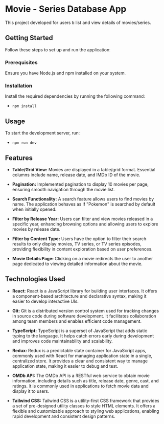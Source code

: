 # Movie - Series Database App

This project developed for users tı list and view details of movies/series.

## Getting Started

Follow these steps to set up and run the application:

### Prerequisites

Ensure you have Node.js and npm installed on your system.

### Installation

Install the required dependencies by running the following command:

- `npm install`

## Usage

To start the development server, run:

- `npm run dev`

## Features

- **Table/Grid View:** Movies are displayed in a table/grid format. Essential columns include name, release date, and IMDb ID of the movie.

- **Pagination:** Implemented pagination to display 10 movies per page, ensuring smooth navigation through the movie list.

- **Search Functionality:** A search feature allows users to find movies by name. The application behaves as if "Pokemon" is searched by default when initially opened.

- **Filter by Release Year:** Users can filter and view movies released in a specific year, enhancing browsing options and allowing users to explore movies by release date.

- **Filter by Content Type:** Users have the option to filter their search results to only display movies, TV series, or TV series episodes, providing flexibility in content exploration based on user preferences.

- **Movie Details Page:** Clicking on a movie redirects the user to another page dedicated to viewing detailed information about the movie.

## Technologies Used

- **React:** React is a JavaScript library for building user interfaces. It offers a component-based architecture and declarative syntax, making it easier to develop interactive UIs.
- **Git:** Git is a distributed version control system used for tracking changes in source code during software development. It facilitates collaboration among team members and enables efficient code management.

- **TypeScript:** TypeScript is a superset of JavaScript that adds static typing to the language. It helps catch errors early during development and improves code maintainability and scalability.

- **Redux:** Redux is a predictable state container for JavaScript apps, commonly used with React for managing application state in a single, centralized store. It provides a clear and consistent way to manage application state, making it easier to debug and test.

- **OMDb API:** The OMDb API is a RESTful web service to obtain movie information, including details such as title, release date, genre, cast, and ratings. It is commonly used in applications to fetch movie data and display it to users.

- **Tailwind CSS:** Tailwind CSS is a utility-first CSS framework that provides a set of pre-designed utility classes to style HTML elements. It offers a flexible and customizable approach to styling web applications, enabling rapid development and consistent design patterns.
